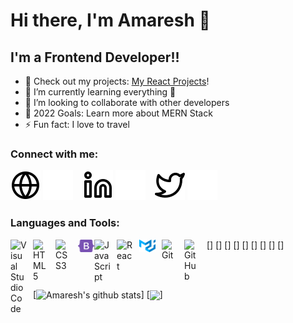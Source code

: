 # Hi there, I'm Amaresh 👋 

## I'm a Frontend Developer!!

- 🔭 Check out my projects: [My React Projects][website]!
- 🌱 I’m currently learning everything 🤣
- 👯 I’m looking to collaborate with other developers 
- 🥅 2022 Goals: Learn more about MERN Stack
- ⚡ Fun fact: I love to travel

### Connect with me:

[![website](./img/globe-light.svg)](#gh-light-mode-only)
[![website](./img/globe-dark.svg)](#gh-dark-mode-only)
&nbsp;&nbsp;
[![website](./img/linkedin-light.svg)](https://www.linkedin.com/in/theamareshkar-frontend-developer/#gh-light-mode-only)
[![website](./img/linkedin-dark.svg)](https://www.linkedin.com/in/theamareshkar-frontend-developer/#gh-dark-mode-only)
&nbsp;&nbsp;
[![website](./img/twitter-light.svg)](https://twitter.com/theamareshkar#gh-light-mode-only)
[![website](./img/twitter-dark.svg)](https://twitter.com/theamareshkar#gh-dark-mode-only)
&nbsp;&nbsp;


### Languages and Tools:

[<img align="left" alt="Visual Studio Code" width="26px" src="https://cdn.jsdelivr.net/gh/devicons/devicon/icons/vscode/vscode-original.svg" style="padding-right:10px;" />]
[<img align="left" alt="HTML5" width="26px" src="https://cdn.jsdelivr.net/gh/devicons/devicon/icons/html5/html5-original.svg" style="padding-right:10px;" />]
[<img align="left" alt="CSS3" width="26px" src="https://cdn.jsdelivr.net/gh/devicons/devicon/icons/css3/css3-original.svg" style="padding-right:10px;" />]
[<img align="left" alt="Bootstrap" width="26px" src="./img/bootstrap-5-1.svg" />]
[<img align="left" alt="JavaScript" width="26px" src="https://cdn.jsdelivr.net/gh/devicons/devicon/icons/javascript/javascript-original.svg" style="padding-right:10px;" />]
[<img align="left" alt="React" width="26px" src="https://cdn.jsdelivr.net/gh/devicons/devicon/icons/react/react-original.svg" style="padding-right:10px;" />]
[<img align="left" alt="Material UI" width="26px" src="./img/material-ui-1.svg" style="padding-right:10px;" />]
[<img align="left" alt="Git" width="26px" src="https://cdn.jsdelivr.net/gh/devicons/devicon/icons/git/git-original.svg" style="padding-right:10px;" />]
[<img align="left" alt="GitHub" width="26px" src="https://user-images.githubusercontent.com/3369400/139447912-e0f43f33-6d9f-45f8-be46-2df5bbc91289.png" style="padding-right:10px;" />]


<br />
<br />

[<img align="center" src="https://github-readme-stats.vercel.app/api?username=amareshkar101&show_icons=true&include_all_commits=true&theme=buefy&hide_border=true" alt="Amaresh's github stats" />]
[<img align="center" src="https://github-readme-stats.vercel.app/api/top-langs/?username=amareshkar101&layout=compact&theme=buefy&hide_border=true" />]



[website]: https://github.com/amareshkar101?tab=repositories